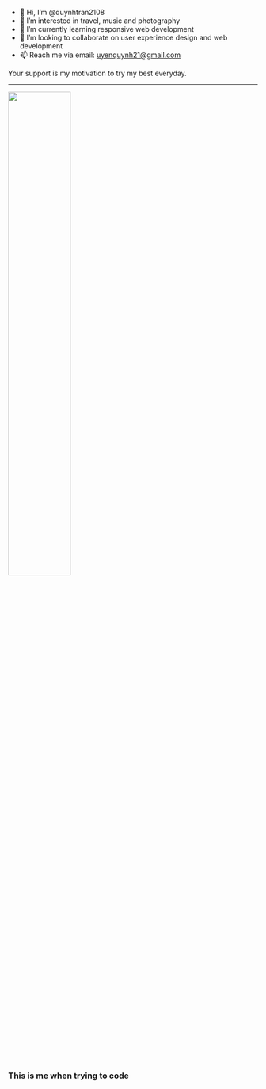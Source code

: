 - 👋 Hi, I’m @quynhtran2108
- 👀 I’m interested in travel, music and photography
- 🌱 I’m currently learning responsive web development
- 💞️ I’m looking to collaborate on user experience design and web development
- 📫 Reach me via email: uyenquynh21@gmail.com
 
Your support is my motivation to try my best everyday. 
<html>

 
 <body>
   
  <hr></hr>


 
  <a 
   href="https://vignette.wikia.nocookie.net/phineasandferb/images/e/eb/Candace_surfing.png/revision/latest?cb=20110519103518&path-prefix=vi">
  <img 
    src="https://vignette.wikia.nocookie.net/phineasandferb/images/e/eb/Candace_surfing.png/revision/latest?cb=20110519103518&path-prefix=vi"
    width="50%"/>
  </a>
  <h3>This is me when trying to code </h3>
  
</body>
  
</html>

<!---
quynhtran2108/quynhtran2108 is a ✨ special ✨ repository because its `README.md` (this file) appears on your GitHub profile.
You can click the Preview link to take a look at your changes.
--->

